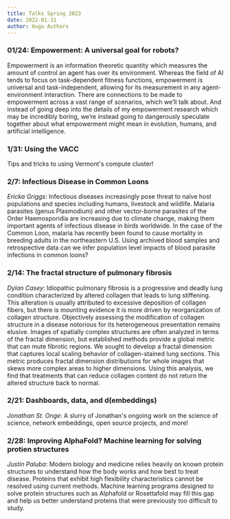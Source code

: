 ```yaml
---
title: Talks Spring 2023
date: 2022-01-31
author: Hugo Authors
---
```


### 01/24: Empowerment: A universal goal for robots?

Empowerment is an information theoretic quantity which measures the amount of control an agent has over its environment. Whereas the field of AI tends to focus on task-dependent fitness functions, empowerment is universal and task-independent, allowing for its measurement in any agent-environment interaction. There are connections to be made to empowerment across a vast range of scenarios, which we’ll talk about. And instead of going deep into the details of my empowerment research which may be incredibly boring, we’re instead going to dangerously speculate together about what empowerment might mean in evolution, humans, and artificial intelligence.

### 1/31: Using the VACC

Tips and tricks to using Vermont's compute cluster!

### 2/7: Infectious Disease in Common Loons

*Ericka Griggs*: Infectious diseases increasingly pose threat to naïve host populations and species including humans, livestock and wildlife. Malaria parasites (genus Plasmodium) and other vector-borne parasites of the Order Haemosporidia are increasing due to climate change, making them important agents of infectious disease in birds worldwide. In the case of the Common Loon, malaria has recently been found to cause mortality in breeding adults in the northeastern U.S. Using archived blood samples and retrospective data can we infer population level impacts of blood parasite infections in common loons?

### 2/14: The fractal structure of pulmonary fibrosis

*Dylan Casey*: Idiopathic pulmonary fibrosis is a progressive and deadly lung condition characterized by altered collagen that leads to lung stiffening. This alteration is usually attributed to excessive deposition of collagen fibers, but there is mounting evidence it is more driven by reorganization of collagen structure. Objectively assessing the modification of collagen structure in a disease notorious for its heterogeneous presentation remains elusive. Images of spatially complex structures are often analyzed in terms of the fractal dimension, but established methods provide a global metric that can mute fibrotic regions. We sought to develop a fractal dimension that captures local scaling behavior of collagen-stained lung sections. This metric produces fractal dimension distributions for whole images that skews more complex areas to higher dimensions. Using this analysis, we find that treatments that can reduce collagen content do not return the altered structure back to normal.

### 2/21: Dashboards, data, and d(embeddings)

*Jonathan St. Onge*: A slurry of Jonathan's ongoing work on the science of science, network embeddings, open source projects, and more!

### 2/28: Improving AlphaFold? Machine learning for solving protien structures

*Justin Paluba*: Modern biology and medicine relies heavily on known protein structures to understand how the body works and how best to treat disease. Proteins that exhibit high flexibility characteristics cannot be resolved using current methods. Machine learning programs designed to solve protein structures such as Alphafold or Rosettafold may fill this gap and help us better understand proteins that were previously too difficult to study.